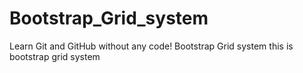 # Bootstrap_Grid_system
Learn Git and GitHub without any code!
Bootstrap Grid system
this is bootstrap grid system
